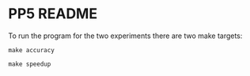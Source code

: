# PP5 README #

To run the program for the two experiments there are two make targets:
```
make accuracy
```

```
make speedup
```
